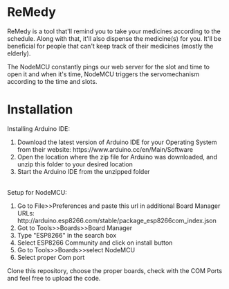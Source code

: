 # ReMedy

ReMedy is a tool that'll remind you to take your medicines according to the schedule. Along with that, it'll also dispense the medicine(s) for you. It'll be beneficial for people that can't keep track of their medicines (mostly the elderly).

The NodeMCU constantly pings our web server for the slot and time to open it and when it's time, NodeMCU triggers the servomechanism according to the time and slots.

# Installation
Installing Arduino IDE:
<ol>
  <li>Download the latest version of Arduino IDE for your Operating System from their website: https://www.arduino.cc/en/Main/Software</li>
  <li>Open the location where the zip file for Arduino was downloaded, and unzip this folder to your desired location</li>
  <li>Start the Arduino IDE from the unzipped folder</li>
</ol>
<br>
Setup for NodeMCU:
<ol>
  <li>Go to File>>Preferences and paste this url in additional Board Manager URLs: http://arduino.esp8266.com/stable/package_esp8266com_index.json</li>
  <li>Got to Tools>>Boards>>Board Manager</li>
  <li>Type "ESP8266" in the search box</li>
  <li>Select ESP8266 Community and click on install button</li>
  <li>Go to Tools>>Boards>>select NodeMCU</li>
  <li>Select proper Com port</li>
</ol>

Clone this repository, choose the proper boards, check with the COM Ports and feel free to upload the code.
